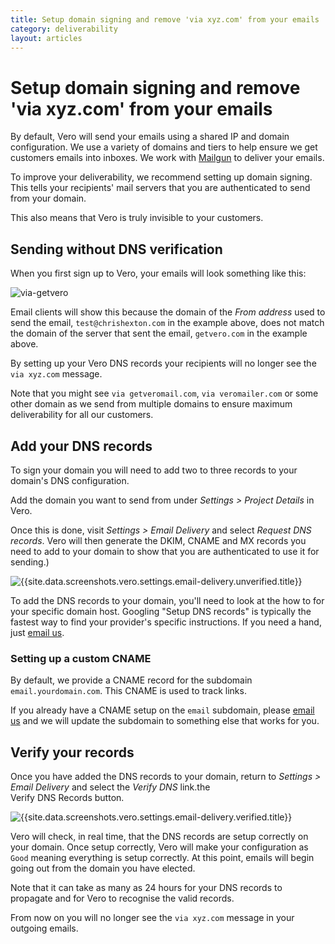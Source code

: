 ```yaml
---
title: Setup domain signing and remove 'via xyz.com' from your emails
category: deliverability
layout: articles
---
```


# Setup domain signing and remove 'via xyz.com' from your emails
    
By default, Vero will send your emails using a shared IP and domain configuration. We use a variety of domains and tiers to help ensure we get customers emails into inboxes. We work with [Mailgun]({{site.data.links.mailgun}}) to deliver your emails.   
    
To improve your deliverability, we recommend setting up domain signing. This tells your recipients' mail servers that you are authenticated to send from your domain.   
    
This also means that Vero is truly invisible to your customers.   
    
## Sending without DNS verification   
    
When you first sign up to Vero, your emails will look something like this:    
    
![via-getvero](https://www.getvero.com/wp-content/uploads/2014/08/via-getvero.png)    
    
Email clients will show this because the domain of the *From address* used to send the email, `test@chrishexton.com` in the example above, does not match the domain of the server that sent the email, `getvero.com` in the example above.   
    
By setting up your Vero DNS records your recipients will no longer see the `via xyz.com` message.   
    
Note that you might see `via getveromail.com`, `via veromailer.com` or some other domain as we send from multiple domains to ensure maximum deliverability for all our customers.   
    
## Add your DNS records   
    
To sign your domain you will need to add two to three records to your domain's DNS configuration.   
    
Add the domain you want to send from under *Settings > Project Details* in Vero.    
    
Once this is done, visit *Settings > Email Delivery* and select *Request DNS records*. Vero will then generate the DKIM, CNAME and MX records you need to add to your domain to show that you are authenticated to use it for sending.)   
    
![{{site.data.screenshots.vero.settings.email-delivery.unverified.title}}]({{site.data.screenshots.vero.settings.email-delivery.unverified.image}})   
    
To add the DNS records to your domain, you'll need to look at the how to for your specific domain host. Googling "Setup DNS records" is typically the fastest way to find your provider's specific instructions. If you need a hand, just [email us]({{site.data.links.email_us}}).   
    
### Setting up a custom CNAME   
    
By default, we provide a CNAME record for the subdomain `email.yourdomain.com`. This CNAME is used to track links.    
    
If you already have a CNAME setup on the `email` subdomain, please [email us]({{site.data.links.email_us}}) and we will update the subdomain to something else that works for you.    
    
## Verify your records    
    
Once you have added the DNS records to your domain, return to *Settings > Email Delivery* and select the *Verify DNS* link.the    
Verify DNS Records button.    
    
![{{site.data.screenshots.vero.settings.email-delivery.verified.title}}]({{site.data.screenshots.vero.settings.email-delivery.verified.image}})   
    
Vero will check, in real time, that the DNS records are setup correctly on your domain. Once setup correctly, Vero will make your configuration as `Good` meaning everything is setup correctly. At this point, emails will begin going out from the domain you have elected.   
    
Note that it can take as many as 24 hours for your DNS records to propagate and for Vero to recognise the valid records.    
    
From now on you will no longer see the `via xyz.com` message in your outgoing emails.